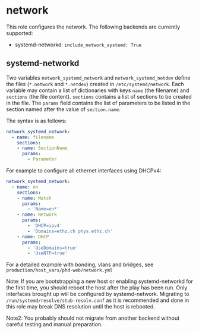 network
=======

This role configures the network. The following backends are currently supported:

- systemd-networkd: `include_network_systemd: True`

systemd-networkd
----------------

Two variables `network_systemd_network` and `network_systemd_netdev` define the files (`*.network` and `*.netdev`) created in `/etc/systemd/network`. Each variable may contain a list of dictionaries with keys `name` (the filename) and `sections` (the file content). `sections` contains a list of sections to be created in the file. The `params` field contains the list of parameters to be listed in the section named after the value of `section.name`.

The syntax is as follows:

```yaml
network_systemd_network:
  - name: filename
    sections:
    - name: SectionName
      params:
        - Parameter
```

For example to configure all ethernet interfaces using DHCPv4:

```yaml
network_systemd_network:
  - name: en
    sections:
    - name: Match
      params:
        - 'Name=en*'
    - name: Network
      params:
        - 'DHCP=ipv4'
        - 'Domains=ethz.ch phys.ethz.ch'
    - name: DHCP
      params:
        - 'UseDomains=true'
        - 'UseNTP=true'
```

For a detailed example with bonding, vlans and bridges, see `production/host_vars/phd-web/network.yml`

Note: If you are bootstrapping a new host or enabling systemd-networkd for the first time, you should reboot the host after the play has been run. Only interfaces brought up will be configured by systemd-network. Migrating to `/run/systemd/resolve/stub-resolv.conf` as it is recommended and done in this role may break DNS resolution until the host is rebooted.

Note2: You probably should not migrate from another backend without careful testing and manual preparation.
